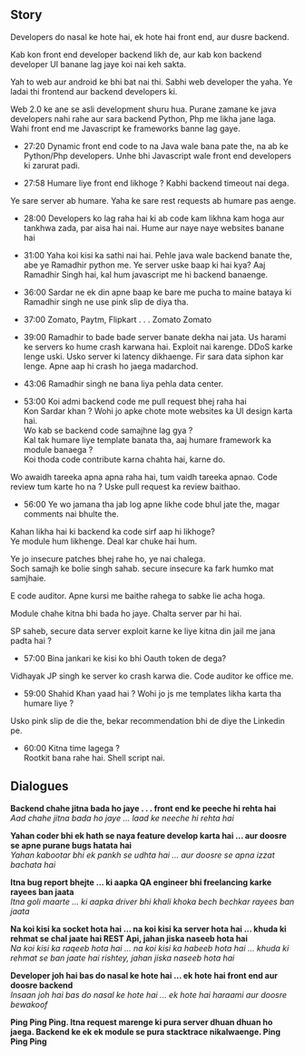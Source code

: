 ## Story

Developers do nasal ke hote hai, ek hote hai front end, aur dusre backend. 

Kab kon front end developer backend likh de, aur kab kon backend developer UI banane lag jaye koi nai keh sakta.

Yah to web aur android ke bhi bat nai thi. Sabhi web developer the yaha. Ye ladai thi frontend aur backend developers ki. 

Web 2.0 ke ane se asli development shuru hua. Purane zamane ke java developers nahi rahe aur sara backend Python, Php me likha jane laga.
Wahi front end me Javascript ke frameworks banne lag gaye.

* 27:20
Dynamic front end code to na Java wale bana pate the, na ab ke Python/Php developers. Unhe bhi Javascript wale front end developers ki zarurat padi. 

* 27:58
Humare liye front end likhoge ? Kabhi backend timeout nai dega. 

Ye sare server ab humare. Yaha ke sare rest requests ab humare pas aenge. 

* 28:00
Developers ko lag raha hai ki ab code kam likhna kam hoga aur tankhwa zada, par aisa hai nai. Hume aur naye naye websites banane hai

* 31:00
Yaha koi kisi ka sathi nai hai. Pehle java wale backend banate the, abe ye Ramadhir python me. Ye server uske baap ki hai kya? 
Aaj Ramadhir Singh hai, kal hum javascript me hi backend banaenge. 

* 36:00
Sardar ne ek din apne baap ke bare me pucha to maine bataya ki Ramadhir singh ne use pink slip de diya tha.

* 37:00
Zomato, Paytm, Flipkart . . . Zomato Zomato

* 39:00
Ramadhir to bade bade server banate dekha nai jata. Us harami ke servers ko hume crash karwana hai. Exploit nai karenge. DDoS karke lenge uski. Usko server ki latency dikhaenge. Fir sara data siphon kar lenge. Apne aap hi crash ho jaega madarchod.

* 43:06
Ramadhir singh ne bana liya pehla data center.   

* 53:00
Koi admi backend code me pull request bhej raha hai  
Kon Sardar khan ? Wohi jo apke chote mote websites ka UI design karta hai.  
Wo kab se backend code samajhne lag gya ?   
Kal tak humare liye template banata tha, aaj humare framework ka module banaega ?    
Koi thoda code contribute karna chahta hai, karne do.   

Wo awaidh tareeka apna apna raha hai, tum vaidh tareeka apnao. Code review tum karte ho na ? 
Uske pull request ka review baithao.   

* 56:00
Ye wo jamana tha jab log apne likhe code bhul jate the, magar comments nai bhulte the.   

Kahan likha hai ki backend ka code sirf aap hi likhoge?    
Ye module hum likhenge. Deal kar chuke hai hum.   

Ye jo insecure patches bhej rahe ho, ye nai chalega.    
Soch samajh ke bolie singh sahab. secure insecure ka fark humko mat samjhaie.   

E code auditor. Apne kursi me baithe rahega to sabke lie acha hoga.   

Module chahe kitna bhi bada ho jaye. Chalta server par hi hai.   

SP saheb, secure data server exploit karne ke liye kitna din jail me jana padta hai ?    

* 57:00 
Bina jankari ke kisi ko bhi Oauth token de dega?   

Vidhayak JP singh ke server ko crash karwa die. Code auditor ke office me.    

* 59:00
Shahid Khan yaad hai ? Wohi jo js me templates likha karta tha humare liye ?    

Usko pink slip de die the, bekar recommendation bhi de diye the Linkedin pe.    

* 60:00 
Kitna time lagega ?    
Rootkit bana rahe hai. Shell script nai.  


## Dialogues 

**Backend chahe jitna bada ho jaye . . . front end ke peeche hi rehta hai**  
_Aad chahe jitna bada ho jaye ... laad ke neeche hi rehta hai_

**Yahan coder bhi ek hath se naya feature develop karta hai ... aur doosre se apne purane bugs hatata hai**   
_Yahan kabootar bhi ek pankh se udhta hai ... aur doosre se apna izzat bachata hai_

**Itna bug report bhejte ... ki aapka QA engineer bhi freelancing karke rayees ban jaata**   
_Itna goli maarte ... ki aapka driver bhi khali khoka bech bechkar rayees ban jaata_

**Na koi kisi ka socket hota hai ... na koi kisi ka server hota hai ... khuda ki rehmat se chal jaate hai REST Api, jahan jiska naseeb hota hai**   
_Na koi kisi ka raqeeb hota hai ... na koi kisi ka habeeb hota hai ... khuda ki rehmat se ban jaate hai rishtey, jahan jiska naseeb hota hai_

**Developer joh hai bas do nasal ke hote hai ... ek hote hai front end aur doosre backend**   
_Insaan joh hai bas do nasal ke hote hai ... ek hote hai haraami aur doosre bewakoof_   


**Ping Ping Ping. Itna request marenge ki pura server dhuan dhuan ho jaega. Backend ke ek ek module se pura stacktrace nikalwaenge. Ping Ping Ping**



